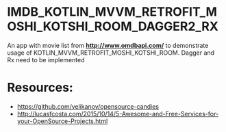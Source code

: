 # IMDB_KOTLIN_MVVM_RETROFIT_MOSHI_KOTSHI_ROOM_DAGGER2_RX
An app with movie list from **http://www.omdbapi.com/** to demonstrate usage of  KOTLIN_MVVM_RETROFIT_MOSHI_KOTSHI_ROOM. Dagger and Rx need to be implemented


# Resources:
- https://github.com/velikanov/opensource-candies
- http://lucasfcosta.com/2015/10/14/5-Awesome-and-Free-Services-for-your-OpenSource-Projects.html

